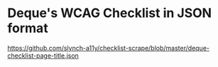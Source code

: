 # Deque's WCAG Checklist in JSON format
https://github.com/slynch-a11y/checklist-scrape/blob/master/deque-checklist-page-title.json
